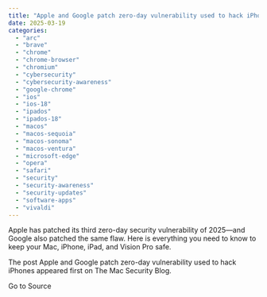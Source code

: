 ```yaml
---
title: "Apple and Google patch zero-day vulnerability used to hack iPhones"
date: 2025-03-19
categories: 
  - "arc"
  - "brave"
  - "chrome"
  - "chrome-browser"
  - "chromium"
  - "cybersecurity"
  - "cybersecurity-awareness"
  - "google-chrome"
  - "ios"
  - "ios-18"
  - "ipados"
  - "ipados-18"
  - "macos"
  - "macos-sequoia"
  - "macos-sonoma"
  - "macos-ventura"
  - "microsoft-edge"
  - "opera"
  - "safari"
  - "security"
  - "security-awareness"
  - "security-updates"
  - "software-apps"
  - "vivaldi"
---
```


Apple has patched its third zero-day security vulnerability of 2025—and Google also patched the same flaw. Here is everything you need to know to keep your Mac, iPhone, iPad, and Vision Pro safe.

The post Apple and Google patch zero-day vulnerability used to hack iPhones appeared first on The Mac Security Blog.

Go to Source
